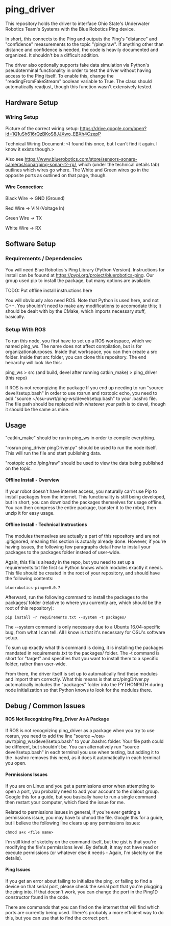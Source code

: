# ping_driver

This repository holds the driver to interface Ohio State's Underwater Robotics Team's Systems with the Blue Robotics Ping device.

In short, this connects to the Ping and outputs the Ping's "distance" and "confidence" measurements to the topic "/ping/raw". If anything other than distance and confidence is needed, the code is heavily documented and organized. It shouldn't be a difficult addition. 

The driver also optionally supports fake data simulation via Python's pseudoterminal functionality in order to test the driver without having access to the Ping itself. To enable this, change the "readingFromFakeStream" boolean variable to True. The class should automatically readjust, though this function wasn't extensively tested.

## Hardware Setup 

### Wiring Setup

Picture of the correct wiring setup: https://drive.google.com/open?id=1Q1uSh616rQzBKoS8JJXwo_EBXh4CzepP

Technical Wiring Document: <I found this once, but I can't find it again. I know it exists though.>

Also see https://www.bluerobotics.com/store/sensors-sonars-cameras/sonar/ping-sonar-r2-rp/, which (under the technical details tab) outlines which wires go where. The White and Green wires go in the opposite ports as outlined on that page, though. 

#### Wire Connection: 

Black Wire -> GND (Ground) 

Red Wire -> VIN (Voltage In) 

Green Wire -> TX 

White Wire -> RX 

## Software Setup

### Requirements / Dependencies

You will need Blue Robotics's Ping Library (Python Version). Instructions for install can be fouund at https://pypi.org/project/bluerobotics-ping. Our group used pip to install the package, but many options are available. 

TODO: Put offline install instructions here 

You will obviously also need ROS. Note that Python is used here, and not C++. You shouldn't need to make any modifications to accomodate this; It should be dealt with by the CMake, which imports necessary stuff, basically. 



### Setup With ROS

To run this node, you first have to set up a ROS workspace, which we named ping_ws. The name does not affect compilation, but is for organizationalurposes. Inside that workspace, you can then create a src folder. Inside that src folder, you can clone this repository. The end heirarchy will look like this: 

ping_ws > src (and build, devel after running catkin_make) > ping_driver (this repo)

If ROS is not recongizing the package If you end up needing to run "source devel/setup.bash" in order to use rosrun and rostopic echo, you need to add "source ~/osu-uwrt/ping-ws/devel/setup.bash" to your .bashrc file. The file path should be replaced with whatever your path is to devel, though it should be the same as mine.

## Usage

"catkin_make" should be run in ping_ws in order to compile everything. 

"rosrun ping_driver pingDriver.py" should be used to run the node itself. This will run the file and start publishing data.

"rostopic echo /ping/raw" should be used to view the data being published on the topic. 

#### Offline Install - Overview

If your robot doesn't have internet access, you naturally can't use Pip to install packages from the internet. This functionality is still being developed, but in short, you can download the packages themselves for usage offline. You can then compress the entire package, transfer it to the robot, then unzip it for easy usage. 

#### Offline Install - Technical Instructions 

The modules themselves are actually a part of this repository and are not .gitignored, meaning this section is actually already done. However, if you're having issues, the following few paragraphs detail how to install your packages to the packages folder instead of user-wide. 

Again, this file is already in the repo, but you need to set up a requirements.txt file first so Python knows which modules exactly it needs. This file should be created in the root of your repository, and should have the following contents: 

```
bluerobotics-ping==0.0.7
```

Afterward, run the following command to install the packages to the packages/ folder (relative to where you currently are, which should be the root of this repository): 

```
pip install -r requirements.txt --system -t packages/
```

The --system command is only necessary due to a Ubuntu 16.04-specific bug, from what I can tell. All I know is that it's necessary for OSU's software setup. 

To sum up exactly what this command is doing, it is installing the packages mandated in requirements.txt to the packages/ folder. The -t command is short for "target" and specifies that you want to install them to a specific folder, rather than user-wide. 

From there, the driver itself is set up to automatically find these modules and import them correctly. What this means is that src/pingDriver.py automatically includes the "packages" folder into the PYTHONPATH during node initialization so that Python knows to look for the modules there. 

## Debug / Common Issues

#### ROS Not Recognizing Ping_Driver As A Package

If ROS is not recognizing ping_driver as a package when you try to use rosrun, you need to add the line "source ~/osu-uwrt/ping_ws/devel/setup.bash" to your .bashrc folder.  Your file path could be different, but shouldn't be. You can alternatively run "source devel/setup.bash" in each terminal you use when testing, but adding it to the .bashrc removes this need, as it does it automatically in each terminal you open. 

#### Permissions Issues 

If you are on Linux and you get a permissions error when attempting to open a port, you probably need to add your account to the dialout group. Google this for a guide, but you basically have to run a single command then restart your computer, which fixed the issue for me. 

Related to permissions issues in general, if you're ever getting a permissions issue, you may have to chmod the file. Google this for a guide, but I believe the following line clears up any permissions issues: 

```
chmod a+x <file name>
```

I'm still kind of sketchy on the command itself, but the gist is that you're modifying the file's permissions level. By default, it may not have read or execute permissions (or whatever else it needs - Again, I'm sketchy on the details). 

#### Ping Issues

If you get an error about failing to initialize the ping, or failing to find a device on that serial port, please check the serial port that you're plugging the ping into. If that doesn't work, you can change the port in the Ping1D constructor found in the code. 

There are commands that you can find on the internet that will find which ports are currently being used. There's probably a more efficient way to do this, but you can use that to find the correct port. 




